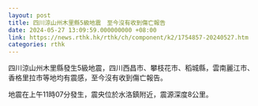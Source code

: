 ```yaml
---
layout: post
title: 四川涼山州木里縣5級地震　至今沒有收到傷亡報告
date: 2024-05-27 13:09:59.000000000 +08:00
link: https://news.rthk.hk/rthk/ch/component/k2/1754857-20240527.htm
categories: rthk
---
```


四川涼山州木里縣發生5級地震，四川西昌市、攀枝花市、稻城縣，雲南麗江市、香格里拉市等地均有震感，至今沒有收到傷亡報告。

地震在上午11時07分發生，震央位於水洛鎮附近，震源深度8公里。
